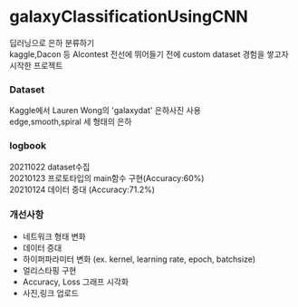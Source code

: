 # galaxyClassificationUsingCNN  
딥러닝으로 은하 분류하기    
kaggle,Dacon 등 AIcontest 전선에 뛰어들기 전에 custom dataset 경험을 쌓고자 시작한 프로젝트    
  
  
### Dataset    
Kaggle에서 Lauren Wong의 'galaxydat' 은하사진 사용   
edge,smooth,spiral 세 형태의 은하   

### logbook   
20211022 dataset수집  
20210123 프로토타입의 main함수 구현(Accuracy:60%)  
20210124 데이터 증대 (Accuracy:71.2%)

### 개선사항    
+ 네트워크 형태 변화    
+ 데이터 증대  
+ 하이퍼파라미터 변화 (ex. kernel, learning rate, epoch, batchsize)  
+ 얼리스타핑 구현  
+ Accuracy, Loss 그래프 시각화    
+ 사진,링크 업로드  
